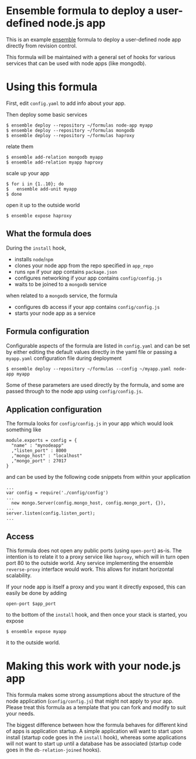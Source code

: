 
# Ensemble formula to deploy a user-defined node.js app

This is an example 
[ensemble](http://ensemble.ubuntu.com)
formula to deploy a user-defined node app
directly from revision control.

This formula will be maintained with a general set of hooks
for various services that can be used with node apps
(like mongodb).


# Using this formula

First, edit `config.yaml` to add info about your app.

Then deploy some basic services

    $ ensemble deploy --repository ~/formulas node-app myapp
    $ ensemble deploy --repository ~/formulas mongodb
    $ ensemble deploy --repository ~/formulas haproxy

relate them

    $ ensemble add-relation mongodb myapp
    $ ensemble add-relation myapp haproxy

scale up your app

    $ for i in {1..10}; do
    $   ensemble add-unit myapp
    $ done

open it up to the outside world

    $ ensemble expose haproxy


## What the formula does

During the `install` hook,

- installs `node`/`npm`
- clones your node app from the repo specified in `app_repo`
- runs `npm` if your app contains `package.json`
- configures networking if your app contains `config/config.js`
- waits to be joined to a `mongodb` service

when related to a `mongodb` service, the formula

- configures db access if your app contains `config/config.js`
- starts your node app as a service


## Formula configuration

Configurable aspects of the formula are listed in `config.yaml`
and can be set by either editing the default values directly
in the yaml file or passing a `myapp.yaml` configuration
file during deployment

    $ ensemble deploy --repository ~/formulas --config ~/myapp.yaml node-app myapp

Some of these parameters are used directly by the formula,
and some are passed through to the node app using `config/config.js`.

## Application configuration

The formula looks for `config/config.js` in your app which
would look something like

    module.exports = config = {
      "name" : "mynodeapp"
      ,"listen_port" : 8000
      ,"mongo_host" : "localhost"
      ,"mongo_port" : 27017
    }


and can be used by the following code snippets from within
your application

    ...
    var config = require('./config/config')
    ...
      new mongo.Server(config.mongo_host, config.mongo_port, {}),
    ...
    server.listen(config.listen_port);
    ...



## Access

This formula does not open any public ports (using `open-port`)
as-is.  The intention is to relate it to a proxy service like
`haproxy`, which will in turn open port 80 to the outside world.
Any service implementing the ensemble `reverse-proxy` interface
would work.  This allows for instant horizontal scalability.

If your node app is itself a proxy and you want it directly exposed,
this can easily be done by adding 

    open-port $app_port

to the bottom of the `install` hook, and then once your stack
is started, you expose

    $ ensemble expose myapp

it to the outside world.


# Making this work with your node.js app

This formula makes some strong assumptions
about the structure of the node application 
(`config/config.js`) that might not apply to your app.
Please treat this formula as a template that 
you can fork and modify to suit your needs.

The biggest difference between how the formula
behaves for different kind of apps is application
startup.  A simple application will want to start
upon install (startup code goes in the `install` hook),
whereas some applications will not want
to start up until a database has be associated
(startup code goes in the `db-relation-joined` hooks).


